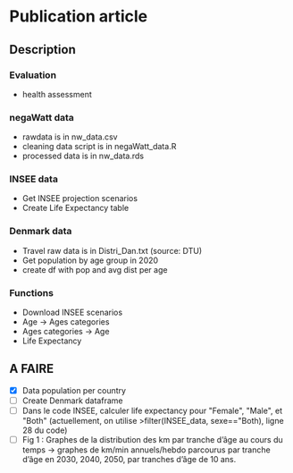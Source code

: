 # Publication article 

## Description

### Evaluation 
* health assessment 

### negaWatt data
* rawdata is in nw_data.csv
* cleaning data script is in negaWatt_data.R
* processed data is in nw_data.rds

### INSEE data
* Get INSEE projection scenarios
* Create Life Expectancy table

### Denmark data
* Travel raw data is in Distri_Dan.txt (source: DTU)
* Get population by age group in 2020
* create df with pop and avg dist per age

### Functions
* Download INSEE scenarios
* Age -> Ages categories
* Ages categories -> Age
* Life Expectancy

## A FAIRE
- [x] Data population per country
- [ ] Create Denmark dataframe
- [ ] Dans le code INSEE, calculer life expectancy pour "Female", "Male", et "Both" (actuellement, on utilise >filter(INSEE_data, sexe=="Both), ligne 28 du code)
- [ ] Fig 1 : Graphes de la distribution des km par tranche d’âge au cours du temps -> graphes de km/min annuels/hebdo parcourus par tranche d’âge en 2030, 2040, 2050, par tranches d’âge de 10 ans.
